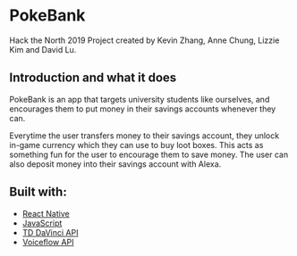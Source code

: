 # PokeBank
Hack the North 2019 Project created by Kevin Zhang, Anne Chung, Lizzie Kim and David Lu. 

## Introduction and what it does
PokeBank is an app that targets university students like ourselves, and encourages them to put money in their savings accounts whenever they can. 

Everytime the user transfers money to their savings account, they unlock in-game currency which they can use to buy loot boxes. This acts as something fun for the user to encourage them to save money. The user can also deposit money into their savings account with Alexa. 

## Built with:
* [React Native](https://facebook.github.io/react-native/docs/getting-started) 
* [JavaScript](https://developer.mozilla.org/en-US/docs/Web/JavaScript)
* [TD DaVinci API](https://td-davinci.com/documents/all-endpoints)
* [Voiceflow API](https://learn.voiceflow.com/en/)
